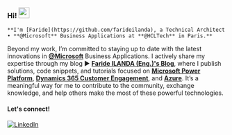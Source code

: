 ### Hi! <img src="https://emojis.slackmojis.com/emojis/images/1536351075/4594/blob-wave.gif" width="25"/>

`**I'm [Faride](https://github.com/farideilanda), a Technical Architect • **@Microsoft** Business Applications at **@HCLTech** in Paris.**`

Beyond my work, I’m committed to staying up to date with the latest innovations in [**@Microsoft**](https://github.com/microsoft) Business Applications. I actively share my expertise through my blog ► [**Faride ILANDA (Eng.)'s Blog**](https://farideilanda.wixsite.com/blog), where I publish solutions, code snippets, and tutorials focused on [**Microsoft Power Platform**](https://www.microsoft.com/en-us/power-platform), [**Dynamics 365 Customer Engagement**](https://www.microsoft.com/en-us/dynamics-365), and [**Azure**](https://azure.microsoft.com/en-us/). It’s a meaningful way for me to contribute to the community, exchange knowledge, and help others make the most of these powerful technologies.

#### Let's connect!
[<img alt="LinkedIn" src="https://img.shields.io/badge/LinkedIn-%230E76A8.svg?&style=for-the-badge&logo=LinkedIn&logoColor=white" />](https://www.linkedin.com/in/faride-ilanda)
